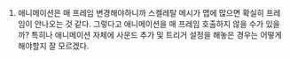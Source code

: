 1. 애니메이션은 매 프레임 변경해야하니까 스켈레탈 메시가 맵에 많으면 확실히 프레임이 안나오는 것 같다. 그렇다고 애니메이션을 매 프레임 호출하지 않을 수가 있을까? 특히나 애니메이션 자체에 사운드 추가 및 트리거 설정을 해놓은 경우는 어떻게 해야할지 잘 모르겠다.
